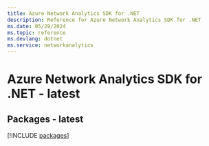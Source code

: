 ```yaml
---
title: Azure Network Analytics SDK for .NET
description: Reference for Azure Network Analytics SDK for .NET
ms.date: 05/29/2024
ms.topic: reference
ms.devlang: dotnet
ms.service: networkanalytics
---
```

# Azure Network Analytics SDK for .NET - latest
## Packages - latest
[!INCLUDE [packages](network-analytics-index.md)]